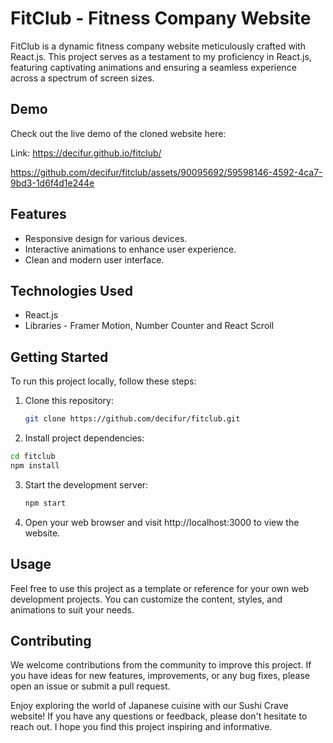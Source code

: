 # FitClub - Fitness Company Website

FitClub is a dynamic fitness company website meticulously crafted with React.js. This project serves as a testament to my proficiency in React.js, featuring captivating animations and ensuring a seamless experience across a spectrum of screen sizes.

## Demo
Check out the live demo of the cloned website here:

Link: https://decifur.github.io/fitclub/


https://github.com/decifur/fitclub/assets/90095692/59598146-4592-4ca7-9bd3-1d6f4d1e244e


## Features

- Responsive design for various devices.
- Interactive animations to enhance user experience.
- Clean and modern user interface.

## Technologies Used

- React.js
- Libraries - Framer Motion, Number Counter and React Scroll

## Getting Started

To run this project locally, follow these steps:

1. Clone this repository:

   ```bash
   git clone https://github.com/decifur/fitclub.git
   ```
   
2. Install project dependencies:

  ```bash
  cd fitclub
  npm install
  ```

3. Start the development server:

   ```bash
   npm start
   ```

4. Open your web browser and visit http://localhost:3000 to view the website.

## Usage

Feel free to use this project as a template or reference for your own web development projects. You can customize the content, styles, and animations to suit your needs.

## Contributing

We welcome contributions from the community to improve this project. If you have ideas for new features, improvements, or any bug fixes, please open an issue or submit a pull request.

Enjoy exploring the world of Japanese cuisine with our Sushi Crave website! If you have any questions or feedback, please don't hesitate to reach out. I hope you find this project inspiring and informative.

